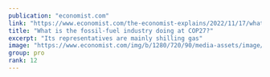 ```yaml
---
publication: "economist.com"
link: "https://www.economist.com/the-economist-explains/2022/11/17/what-is-the-fossil-fuel-industry-doing-at-cop27"
title: "What is the fossil-fuel industry doing at COP27?"
excerpt: "Its representatives are mainly shilling gas"
image: "https://www.economist.com/img/b/1280/720/90/media-assets/image/20221119_BLP509.jpg"
group: pro
rank: 12
---
```

